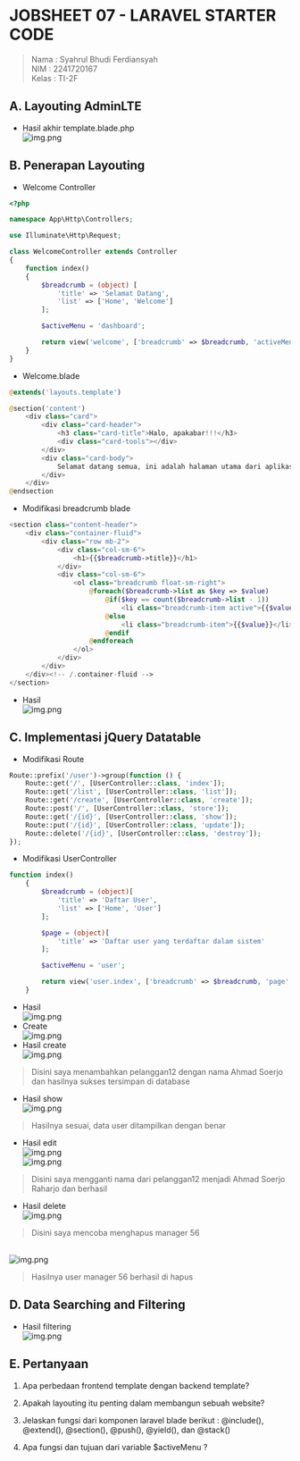 # JOBSHEET 07 - LARAVEL STARTER CODE

> Nama : Syahrul Bhudi Ferdiansyah <br>
> NIM : 2241720167 <br>
> Kelas : TI-2F

## A. Layouting AdminLTE

- Hasil akhir template.blade.php<br>
  ![img.png](public/ss/js7(1).png)<br>

## B. Penerapan Layouting

- Welcome Controller

```php
<?php

namespace App\Http\Controllers;

use Illuminate\Http\Request;

class WelcomeController extends Controller
{
    function index()
    {
        $breadcrumb = (object) [
            'title' => 'Selamat Datang',
            'list' => ['Home', 'Welcome']
        ];

        $activeMenu = 'dashboard';

        return view('welcome', ['breadcrumb' => $breadcrumb, 'activeMenu' => $activeMenu]);
	}
}
```

- Welcome.blade

```php
@extends('layouts.template')

@section('content')
    <div class="card">
        <div class="card-header">
            <h3 class="card-title">Halo, apakabar!!!</h3>
            <div class="card-tools"></div>
        </div>
        <div class="card-body">
            Selamat datang semua, ini adalah halaman utama dari aplikasi ini
        </div>
    </div>
@endsection
```

- Modifikasi breadcrumb blade

```php
<section class="content-header">
    <div class="container-fluid">
        <div class="row mb-2">
            <div class="col-sm-6">
                <h1>{{$breadcrumb->title}}</h1>
            </div>
            <div class="col-sm-6">
                <ol class="breadcrumb float-sm-right">
                    @foreach($breadcrumb->list as $key => $value)
                        @if($key == count($breadcrumb->list - 1))
                            <li class="breadcrumb-item active">{{$value}}</li>
                        @else
                            <li class="breadcrumb-item">{{$value}}</li>
                        @endif
                    @endforeach
                </ol>
            </div>
        </div>
    </div><!-- /.container-fluid -->
</section>
```

- Hasil <br>
  ![img.png](public/ss/js7(2).png)<br>

## C. Implementasi jQuery Datatable

- Modifikasi Route

```php
Route::prefix('/user')->group(function () {
    Route::get('/', [UserController::class, 'index']);
    Route::get('/list', [UserController::class, 'list']);
    Route::get('/create', [UserController::class, 'create']);
    Route::post('/', [UserController::class, 'store']);
    Route::get('/{id}', [UserController::class, 'show']);
    Route::put('/{id}', [UserController::class, 'update']);
    Route::delete('/{id}', [UserController::class, 'destroy']);
});
```

- Modifikasi UserController

```php
function index()
    {
        $breadcrumb = (object)[
            'title' => 'Daftar User',
            'list' => ['Home', 'User']
        ];

        $page = (object)[
            'title' => 'Daftar user yang terdaftar dalam sistem'
        ];

        $activeMenu = 'user';

        return view('user.index', ['breadcrumb' => $breadcrumb, 'page' => $page, 'activeMenu' => $activeMenu]);
    }
```

- Hasil<br>
  ![img.png](public/ss/js(7).3.1.png)
- Create <br>
  ![img.png](public/ss/js7.3.2.png)
- Hasil create<br>
  ![img.png](public/ss/js7.3.3.png)

> Disini saya menambahkan pelanggan12 dengan nama Ahmad Soerjo dan hasilnya sukses tersimpan di database

- Hasil show<br>
  ![img.png](public/ss/js7.3.4.png)

> Hasilnya sesuai, data user ditampilkan dengan benar

- Hasil edit<br>
  ![img.png](public/ss/js7.3.6.png)<br>
  ![img.png](public/ss/js7.3.7.png)<br>

> Disini saya mengganti nama dari pelanggan12 menjadi Ahmad Soerjo Raharjo dan berhasil

- Hasil delete<br>
  ![img.png](public/ss/js7.3.8.png)<br>

> Disini saya mencoba menghapus manager 56<br>

<br>![img.png](public/ss/js7.3.9.png)<br>
> Hasilnya user manager 56 berhasil di hapus

## D. Data Searching and Filtering
- Hasil filtering <br>
![img.png](public/ss/js7.3.10.png)

## E. Pertanyaan
1. Apa perbedaan frontend template dengan backend template?
>
2. Apakah layouting itu penting dalam membangun sebuah website?
>
3. Jelaskan fungsi dari komponen laravel blade berikut : @include(), @extend(), @section(), @push(), @yield(), dan @stack()
>
4. Apa fungsi dan tujuan dari variable $activeMenu ?
>
